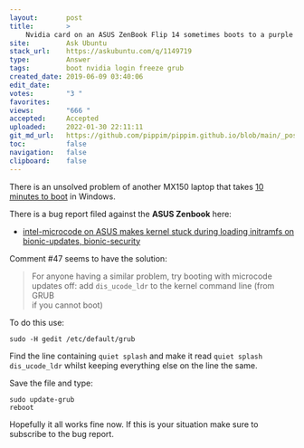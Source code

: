 ```yaml
---
layout:       post
title:        >
    Nvidia card on an ASUS ZenBook Flip 14 sometimes boots to a purple screen
site:         Ask Ubuntu
stack_url:    https://askubuntu.com/q/1149719
type:         Answer
tags:         boot nvidia login freeze grub
created_date: 2019-06-09 03:40:06
edit_date:    
votes:        "3 "
favorites:    
views:        "666 "
accepted:     Accepted
uploaded:     2022-01-30 22:11:11
git_md_url:   https://github.com/pippim/pippim.github.io/blob/main/_posts/2019/2019-06-09-Nvidia-card-on-an-ASUS-ZenBook-Flip-14-sometimes-boots-to-a-purple-screen.md
toc:          false
navigation:   false
clipboard:    false
---
```


There is an unsolved problem of another MX150 laptop that takes [10 minutes to boot][1] in Windows.

There is a bug report filed against the **ASUS Zenbook** here:

- [intel-microcode on ASUS makes kernel stuck during loading initramfs on bionic-updates, bionic-security][2]

Comment #47 seems to have the solution:

> For anyone having a similar problem, try booting with microcode  
> updates off: add `dis_ucode_ldr` to the kernel command line (from GRUB  
> if you cannot boot)  

To do this use:

``` 
sudo -H gedit /etc/default/grub
```

Find the line containing `quiet splash` and make it read `quiet splash dis_ucode_ldr` whilst keeping everything else on the line the same.

Save the file and type:

``` 
sudo update-grub
reboot
```

Hopefully it all works fine now. If this is your situation make sure to subscribe to the bug report.

  [1]: https://forums.tomsguide.com/threads/new-laptop-takes-10-mins-to-boot-up.199278/
  [2]: https://bugs.launchpad.net/ubuntu/+source/linux/+bug/1829620

